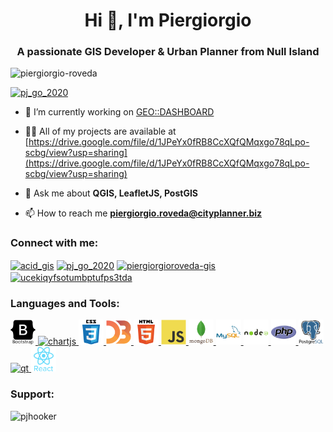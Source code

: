 <h1 align="center">Hi 👋, I'm Piergiorgio</h1>
<h3 align="center">A passionate GIS Developer & Urban Planner from Null Island</h3>

<p align="left"> <img src="https://komarev.com/ghpvc/?username=piergiorgio-roveda&label=Profile%20views&color=0e75b6&style=flat" alt="piergiorgio-roveda" /> </p>

<p align="left"> <a href="https://twitter.com/pj_go_2020" target="blank"><img src="https://img.shields.io/twitter/follow/pj_go_2020?logo=twitter&style=for-the-badge" alt="pj_go_2020" /></a> </p>

- 🔭 I’m currently working on [GEO::DASHBOARD](https://github.com/piergiorgio-roveda/geodashboard-demo)

- 👨‍💻 All of my projects are available at [https://drive.google.com/file/d/1JPeYx0fRB8CcXQfQMqxgo78qLpo-scbg/view?usp=sharing](https://drive.google.com/file/d/1JPeYx0fRB8CcXQfQMqxgo78qLpo-scbg/view?usp=sharing)

- 💬 Ask me about **QGIS, LeafletJS, PostGIS**

- 📫 How to reach me **piergiorgio.roveda@cityplanner.biz**

<h3 align="left">Connect with me:</h3>
<p align="left">
<a href="https://codepen.io/acid_gis" target="blank"><img align="center" src="https://raw.githubusercontent.com/rahuldkjain/github-profile-readme-generator/master/src/images/icons/Social/codepen.svg" alt="acid_gis" height="30" width="40" /></a>
<a href="https://twitter.com/pj_go_2020" target="blank"><img align="center" src="https://raw.githubusercontent.com/rahuldkjain/github-profile-readme-generator/master/src/images/icons/Social/twitter.svg" alt="pj_go_2020" height="30" width="40" /></a>
<a href="https://linkedin.com/in/piergiorgioroveda-gis" target="blank"><img align="center" src="https://raw.githubusercontent.com/rahuldkjain/github-profile-readme-generator/master/src/images/icons/Social/linked-in-alt.svg" alt="piergiorgioroveda-gis" height="30" width="40" /></a>
<a href="https://www.youtube.com/c/ucekiqyfsotumbptufps3tda" target="blank"><img align="center" src="https://raw.githubusercontent.com/rahuldkjain/github-profile-readme-generator/master/src/images/icons/Social/youtube.svg" alt="ucekiqyfsotumbptufps3tda" height="30" width="40" /></a>
</p>

<h3 align="left">Languages and Tools:</h3>
<p align="left"> <a href="https://getbootstrap.com" target="_blank" rel="noreferrer"> <img src="https://raw.githubusercontent.com/devicons/devicon/master/icons/bootstrap/bootstrap-plain-wordmark.svg" alt="bootstrap" width="40" height="40"/> </a> <a href="https://www.chartjs.org" target="_blank" rel="noreferrer"> <img src="https://www.chartjs.org/media/logo-title.svg" alt="chartjs" width="40" height="40"/> </a> <a href="https://www.w3schools.com/css/" target="_blank" rel="noreferrer"> <img src="https://raw.githubusercontent.com/devicons/devicon/master/icons/css3/css3-original-wordmark.svg" alt="css3" width="40" height="40"/> </a> <a href="https://d3js.org/" target="_blank" rel="noreferrer"> <img src="https://raw.githubusercontent.com/devicons/devicon/master/icons/d3js/d3js-original.svg" alt="d3js" width="40" height="40"/> </a> <a href="https://www.w3.org/html/" target="_blank" rel="noreferrer"> <img src="https://raw.githubusercontent.com/devicons/devicon/master/icons/html5/html5-original-wordmark.svg" alt="html5" width="40" height="40"/> </a> <a href="https://developer.mozilla.org/en-US/docs/Web/JavaScript" target="_blank" rel="noreferrer"> <img src="https://raw.githubusercontent.com/devicons/devicon/master/icons/javascript/javascript-original.svg" alt="javascript" width="40" height="40"/> </a> <a href="https://www.mongodb.com/" target="_blank" rel="noreferrer"> <img src="https://raw.githubusercontent.com/devicons/devicon/master/icons/mongodb/mongodb-original-wordmark.svg" alt="mongodb" width="40" height="40"/> </a> <a href="https://www.mysql.com/" target="_blank" rel="noreferrer"> <img src="https://raw.githubusercontent.com/devicons/devicon/master/icons/mysql/mysql-original-wordmark.svg" alt="mysql" width="40" height="40"/> </a> <a href="https://nodejs.org" target="_blank" rel="noreferrer"> <img src="https://raw.githubusercontent.com/devicons/devicon/master/icons/nodejs/nodejs-original-wordmark.svg" alt="nodejs" width="40" height="40"/> </a> <a href="https://www.php.net" target="_blank" rel="noreferrer"> <img src="https://raw.githubusercontent.com/devicons/devicon/master/icons/php/php-original.svg" alt="php" width="40" height="40"/> </a> <a href="https://www.postgresql.org" target="_blank" rel="noreferrer"> <img src="https://raw.githubusercontent.com/devicons/devicon/master/icons/postgresql/postgresql-original-wordmark.svg" alt="postgresql" width="40" height="40"/> </a> <a href="https://www.qt.io/" target="_blank" rel="noreferrer"> <img src="https://upload.wikimedia.org/wikipedia/commons/0/0b/Qt_logo_2016.svg" alt="qt" width="40" height="40"/> </a> <a href="https://reactjs.org/" target="_blank" rel="noreferrer"> <img src="https://raw.githubusercontent.com/devicons/devicon/master/icons/react/react-original-wordmark.svg" alt="react" width="40" height="40"/> </a> </p>

<h3 align="left">Support:</h3>
<p><a href="https://www.buymeacoffee.com/pjhooker"> <img align="left" src="https://cdn.buymeacoffee.com/buttons/v2/default-yellow.png" height="50" width="210" alt="pjhooker" /></a></p>


